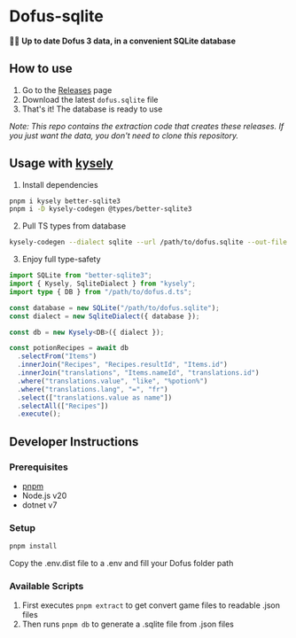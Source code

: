 # Dofus-sqlite

👨‍💻 **Up to date Dofus 3 data, in a convenient SQLite database**

## How to use

1. Go to the [Releases](../../releases) page
2. Download the latest `dofus.sqlite` file
3. That's it! The database is ready to use

_Note: This repo contains the extraction code that creates these releases. If you just want the data, you don't need to clone this repository._

## Usage with [kysely](https://github.com/kysely-org/kysely)

1. Install dependencies

```bash
pnpm i kysely better-sqlite3
pnpm i -D kysely-codegen @types/better-sqlite3
```

2. Pull TS types from database

```bash
kysely-codegen --dialect sqlite --url /path/to/dofus.sqlite --out-file /path/to/dofus.d.ts
```

3. Enjoy full type-safety

```ts
import SQLite from "better-sqlite3";
import { Kysely, SqliteDialect } from "kysely";
import type { DB } from "/path/to/dofus.d.ts";

const database = new SQLite("/path/to/dofus.sqlite");
const dialect = new SqliteDialect({ database });

const db = new Kysely<DB>({ dialect });

const potionRecipes = await db
  .selectFrom("Items")
  .innerJoin("Recipes", "Recipes.resultId", "Items.id")
  .innerJoin("translations", "Items.nameId", "translations.id")
  .where("translations.value", "like", "%potion%")
  .where("translations.lang", "=", "fr")
  .select(["translations.value as name"])
  .selectAll(["Recipes"])
  .execute();
```

## Developer Instructions

### Prerequisites

- [pnpm](https://pnpm.io/installation)
- Node.js v20
- dotnet v7

### Setup

```bash
pnpm install
```

Copy the .env.dist file to a .env and fill your Dofus folder path

### Available Scripts

1. First executes `pnpm extract` to get convert game files to readable .json files
2. Then runs `pnpm db` to generate a .sqlite file from .json files
